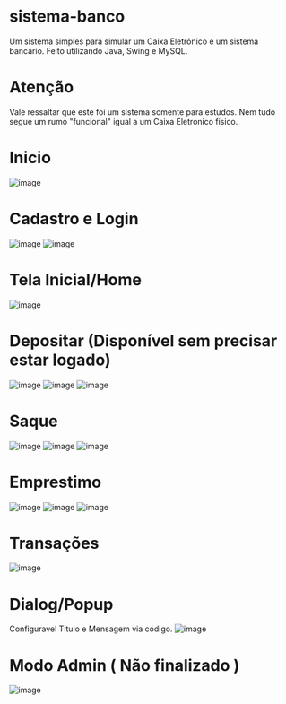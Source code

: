 # sistema-banco
Um sistema simples para simular um Caixa Eletrônico e um sistema bancário. Feito utilizando Java, Swing e MySQL.

# Atenção
Vale ressaltar que este foi um sistema somente para estudos. Nem tudo segue um rumo "funcional" igual a um Caixa Eletronico fisico.


# Inicio
![image](https://github.com/gHenriqueCarlos/sistema-banco/assets/45677964/9583b6c2-8386-4597-ac3f-a237baec8e56)

# Cadastro e Login
![image](https://github.com/gHenriqueCarlos/sistema-banco/assets/45677964/a24e787e-8a46-4b2b-9189-97a3ad7c7484) ![image](https://github.com/gHenriqueCarlos/sistema-banco/assets/45677964/7cf27048-40d3-4d96-b2ba-866c6f7d0965)

# Tela Inicial/Home
![image](https://github.com/gHenriqueCarlos/sistema-banco/assets/45677964/a664d008-bc9c-4af0-a86f-3f6c29700e64)

# Depositar (Disponível sem precisar estar logado)
![image](https://github.com/gHenriqueCarlos/sistema-banco/assets/45677964/0274f176-8668-4b5d-b3ec-f359f5dbad8f) ![image](https://github.com/gHenriqueCarlos/sistema-banco/assets/45677964/d727c6cd-f168-43f1-9b95-b7630f9a3190) 
![image](https://github.com/gHenriqueCarlos/sistema-banco/assets/45677964/0cedaab9-2a2b-4cab-9163-f7216981c94f)

# Saque
![image](https://github.com/gHenriqueCarlos/sistema-banco/assets/45677964/1fda2f34-560b-4a7d-8430-a9bf97f1870a) ![image](https://github.com/gHenriqueCarlos/sistema-banco/assets/45677964/808f3efe-3fca-40ae-a7eb-1ab8a3271b46) ![image](https://github.com/gHenriqueCarlos/sistema-banco/assets/45677964/5f533562-cdbe-4701-a2fb-aac8d3414f0e)

# Emprestimo
![image](https://github.com/gHenriqueCarlos/sistema-banco/assets/45677964/9946d6af-2b07-4a30-a024-4c36caa4cc1d) ![image](https://github.com/gHenriqueCarlos/sistema-banco/assets/45677964/233b41f7-b141-42b0-b684-9861645bb586)
![image](https://github.com/gHenriqueCarlos/sistema-banco/assets/45677964/e9b67124-eb79-41d9-b139-d48bfe2daa63)

# Transações
![image](https://github.com/gHenriqueCarlos/sistema-banco/assets/45677964/2ce61f17-1e19-4087-b90d-a927799f5345)

# Dialog/Popup
Configuravel Titulo e Mensagem via código.
![image](https://github.com/gHenriqueCarlos/sistema-banco/assets/45677964/16252ec6-0772-4ffe-bb15-ed6dffb2073c)


# Modo Admin ( Não finalizado )
![image](https://github.com/gHenriqueCarlos/sistema-banco/assets/45677964/b934bcf9-f4bd-443e-aa19-44125809745c)



